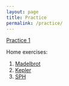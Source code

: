 ```yaml
---
layout: page
title: Practice
permalink: /practice/
---
```


[Practice 1](https://docs.google.com/presentation/d/1nVu2sRmfbcs9WKSk5Kn3wTh0Jf-YOs58Iiur6WiDpMo/edit?usp=sharing)

Home exercises:
  1. [Madelbrot](../static_files/Practices/mandelbrot.pdf)
  2. [Kepler](../static_files/Practices/kepler.pdf)
  3. [SPH](../static_files/Practices/sph.pdf)
